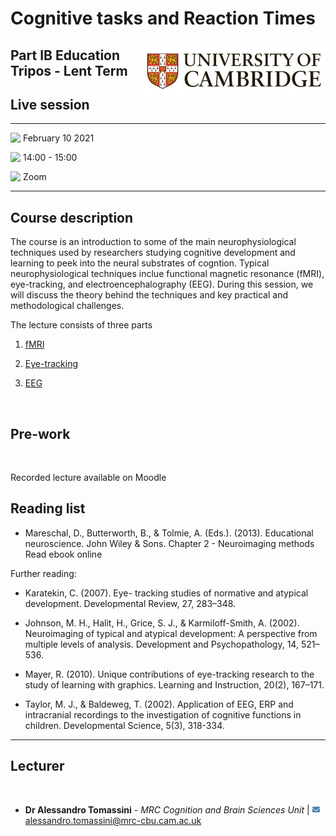 Cognitive tasks and Reaction Times
================

<img src="https://github.com/ale-tom/Open_Science_Course-MPhil_BTN/blob/main/Pictures/logo_uni.jpg" align="right" width = "300"   class="logo"/>

## Part IB Education Tripos - Lent Term

## Live session

------------------------------------------------------------------------

<img src="https://img.icons8.com/ios/250/000000/calendar.png" align="left" width = "20"   class="logo"/>

February 10 2021

<img src="https://img.icons8.com/ios/250/000000/clock.png" align="left" width = "20"   class="logo"/>

14:00 - 15:00

<img src="https://img.icons8.com/ios/250/000000/marker.png" align="left" width = "20"   class="logo"/>

Zoom

------------------------------------------------------------------------

## Course description

The course is an introduction to some of the main neurophysiological
techniques used by researchers studying cognitive development and
learning to peek into the neural substrates of cogntion. Typical
neurophysiological techniques inclue functional magnetic resonance
(fMRI), eye-tracking, and electroencephalography (EEG). During this
session, we will discuss the theory behind the techniques and key
practical and methodological challenges.

The lecture consists of three parts

1.  [fMRI](https://ale-tom.github.io/Lecture_Neurophysiological_Measures_of_Cognition/Part1_fMRI_slides.html)

2.  [Eye-tracking](https://ale-tom.github.io/Lecture_Neurophysiological_Measures_of_Cognition/Part2_Eye_Tracking_slides.html)

3.  [EEG](https://ale-tom.github.io/Lecture_Neurophysiological_Measures_of_Cognition/Part3_EEG_slides.html)

 

## Pre-work

 

Recorded lecture available on Moodle  

## Reading list

-   Mareschal, D., Butterworth, B., & Tolmie, A. (Eds.). (2013).
    Educational neuroscience. John Wiley & Sons. Chapter 2 -
    Neuroimaging methods Read ebook online

Further reading:

-   Karatekin, C. (2007). Eye- tracking studies of normative and
    atypical development. Developmental Review, 27, 283–348.

-   Johnson, M. H., Halit, H., Grice, S. J., & Karmiloff-Smith, A.
    (2002). Neuroimaging of typical and atypical development: A
    perspective from multiple levels of analysis. Development and
    Psychopathology, 14, 521–536.

-   Mayer, R. (2010). Unique contributions of eye-tracking research to
    the study of learning with graphics. Learning and Instruction,
    20(2), 167–171.

-   Taylor, M. J., & Baldeweg, T. (2002). Application of EEG, ERP and
    intracranial recordings to the investigation of cognitive functions
    in children. Developmental Science, 5(3), 318-334.

------------------------------------------------------------------------

## Lecturer

 

-   **Dr Alessandro Tomassini** - *MRC Cognition and Brain Sciences
    Unit* \|
    <svg style="height:12;fill:steelblue;" viewBox="0 0 512 512"><path d="M502.3 190.8c3.9-3.1 9.7-.2 9.7 4.7V400c0 26.5-21.5 48-48 48H48c-26.5 0-48-21.5-48-48V195.6c0-5 5.7-7.8 9.7-4.7 22.4 17.4 52.1 39.5 154.1 113.6 21.1 15.4 56.7 47.8 92.2 47.6 35.7.3 72-32.8 92.3-47.6 102-74.1 131.6-96.3 154-113.7zM256 320c23.2.4 56.6-29.2 73.4-41.4 132.7-96.3 142.8-104.7 173.4-128.7 5.8-4.5 9.2-11.5 9.2-18.9v-19c0-26.5-21.5-48-48-48H48C21.5 64 0 85.5 0 112v19c0 7.4 3.4 14.3 9.2 18.9 30.6 23.9 40.7 32.4 173.4 128.7 16.8 12.2 50.2 41.8 73.4 41.4z"/></svg>
    <alessandro.tomassini@mrc-cbu.cam.ac.uk>

 

 
